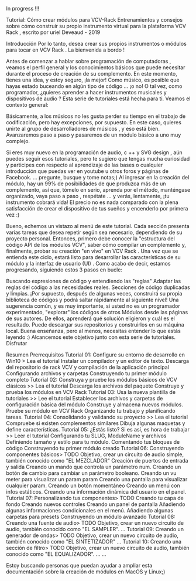 In progress !!!

Tutorial: Cómo crear módulos para VCV-Rack
Entrenamientos y consejos sobre cómo construir su propio instrumento virtual para la plataforma VCV Rack , escrito por uriel Deveaud - 2019

Introducción
Por lo tanto, desea crear sus propios instrumentos o módulos para tocar en VCV Rack . La bienvenida a bordo !

Antes de comenzar a hablar sobre programación de computadoras , veamos el perfil general y los conocimientos básicos que puede necesitar durante el proceso de creación de su complemento. En este momento, tienes una idea, y estoy seguro, ¡la mejor! Como músico, es posible que hayas estado buceando en algún tipo de código ... ¡o no! O tal vez, como programador, ¿quieres aprender a hacer instrumentos musicales y dispositivos de audio ? Esta serie de tutoriales está hecha para ti. Veamos el contexto general:

Básicamente, a los músicos no les gusta perder su tiempo en el trabajo de codificación, pero hay excepciones, por supuesto. En este caso, quieres unirte al grupo de desarrolladores de músicos , y eso está bien. Avanzaremos paso a paso y pasaremos de un módulo básico a uno muy complejo.

Si eres muy nuevo en la programación de audio, c ++ y SVG design , aún puedes seguir esos tutoriales, pero te sugiero que tengas mucha curiosidad y participes con respecto al aprendizaje de las bases o cualquier introducción que puedas ver en youtube u otros foros y páginas de Facebook. ... pregunte, busque y tome notas;) Al ingresar en la creación del módulo, hay un 99% de posibilidades de que produzca más de un complemento, así que, tómelo en serio, aprenda por el método, manténgase organizado, vaya paso a paso , respétate ... y verás, lentamente, ¡tu instrumento cobrará vida! El precio no es nada comparado con la plena satisfacción de crear el dispositivo de tus sueños y encenderlo por primera vez :)

Bueno, echemos un vistazo al menú de este tutorial. Cada sección presenta varias tareas que desea repetir según sea necesario, dependiendo de su proyecto personal. Entonces, primero debe conocer la "estructura del código API de los módulos VCV", saber cómo compilar un complemento y, finalmente, probar su creación "en vivo" en VCV Rack . Una vez que se entienda este ciclo, estará listo para desarrollar las características de su módulo y la interfaz de usuario (UI) . Como acabo de decir, estamos progresando, siguiendo estos 3 pasos en bucle:

Buscando expresiones de código y entendiendo las "reglas"
Adaptar las reglas del código a las necesidades reales.
Secciones de código duplicadas y limpias.
¡Por supuesto, después de algunas veces, construirá su propia biblioteca de códigos y podrá saltar rápidamente al siguiente nivel! Una sugerencia común, y es muy importante, si usted no es un programador experimentado, "explorar" los códigos de otros Módulos desde las páginas de sus autores. De ellos, aprenderá qué solución eligieron y cuál es el resultado. Puede descargar sus repositorios y construirlos en su máquina local. Buena enseñanza, pero al menos, necesitas entender lo que estás leyendo :) Alcancemos este objetivo junto con esta serie de tutoriales. Disfrutar

 Resumen
Prerrequisitos
Tutorial 01: Configure su entorno de desarrollo en Win10 > Lea el tutorial
Instalar un compilador y un editor de texto.
Descarga del repositorio de rack VCV y compilación de la aplicación principal
Configurando archivos y carpetas
Construyendo tu primer módulo completo
Tutorial 02: Construya y pruebe los módulos básicos de VCV clásicos >> Lea el tutorial
Descarga los archivos del paquete
Construye y prueba los módulos en VCV Rack
Tutorial 03: Usa la nueva plantilla de tutoriales >> Lee el tutorial
Establecer los archivos y carpetas de configuración básica del módulo
Construye y almacena nuevos módulos.
Pruebe su módulo en VCV Rack
Organizando tu trabajo y planificando tareas.
Tutorial 04: Consolidando y validando su proyecto >> Lea el tutorial
Compruebe si existen complementos similares
Dibuja algunas maquetas y define características.
Tutorial 05: ¿Estás listo? Si es así, es hora de trabajar >> Leer el tutorial
Configurando tu SLUG, ModuleName y archivos
Definiendo tamaño y estilo para tu módulo.
Comentando tus bloques de código
Construyendo tu primer módulo creado
Tutorial 06: Construyendo componentes básicos> TODO
Objetivo, crear un circuito de audio simple, también conocido como "EL MEZCLADOR"
Creación de puertos de entrada y salida
Creando un mando que controla un parámetro num.
Creando un botón de cambio para cambiar un parámetro booleano.
Creando un vu meter para visualizar un param param
Creando una pantalla para visualizar cualquier param.
Creando un botón momentáneo
Creando un menú con infos estáticos.
Creando una información dinámica del usuario en el panel.
Tutorial 07: Personalizando tus componentes> TODO
Creando tu capa de fondo
Creando nuevos controles
Creando un panel de pantalla
Añadiendo algunas informaciones condicionales en el menú.
Añadiendo algunas carpetas para presets
Construyendo un módulo avanzado
Tutorial 08: Creando una fuente de audio> TODO
Objetivo, crear un nuevo circuito de audio, también conocido como "EL SAMPLER".
...
Tutorial 09: Creando un generador de ondas> TODO
Objetivo, crear un nuevo circuito de audio, también conocido como "EL SINTETIZADOR"
...
Tutorial 10: Creando una sección de filtro> TODO
Objetivo, crear un nuevo circuito de audio, también conocido como "EL EQUALIZADOR".
...
...

Estoy buscando personas que puedan ayudar a ampliar esta documentación sobre la creación de módulos en MacOS y Linux;)
